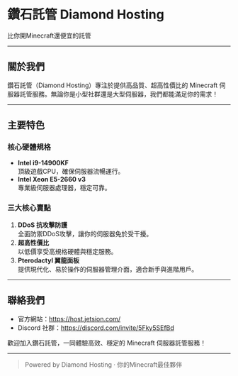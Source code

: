 # 鑽石託管 Diamond Hosting

比你開Minecraft還便宜的託管

---

## 關於我們

鑽石託管（Diamond Hosting）專注於提供高品質、超高性價比的 Minecraft 伺服器託管服務。無論你是小型社群還是大型伺服器，我們都能滿足你的需求！

---

## 主要特色

### 核心硬體規格

- **Intel i9-14900KF**  
  頂級遊戲CPU，確保伺服器流暢運行。
- **Intel Xeon E5-2660 v3**  
  專業級伺服器處理器，穩定可靠。

### 三大核心賣點

1. **DDoS 抗攻擊防護**  
   全面防禦DDoS攻擊，讓你的伺服器免於受干擾。
2. **超高性價比**  
   以低價享受高規格硬體與穩定服務。
3. **Pterodactyl 翼龍面板**  
   提供現代化、易於操作的伺服器管理介面，適合新手與進階用戶。

---

## 聯絡我們

- 官方網站：https://host.jetsion.com/
- Discord 社群：https://discord.com/invite/5Fky5SEfBd

歡迎加入鑽石託管，一同體驗高效、穩定的 Minecraft 伺服器託管服務！

---

> Powered by Diamond Hosting · 你的Minecraft最佳夥伴
